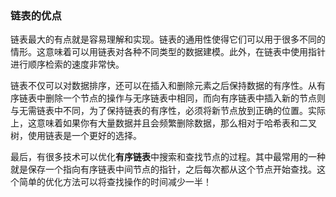 ### 链表的优点

链表最大的有点就是容易理解和实现。链表的通用性使得它们可以用于很多不同的情形。这意味着可以用链表对各种不同类型的数据建模。此外，在链表中使用指针进行顺序检索的速度非常快。

链表不仅可以对数据排序，还可以在插入和删除元素之后保持数据的有序性。从有序链表中删除一个节点的操作与无序链表中相同，而向有序链表中插入新的节点则与无需链表中不同，为了保持链表的有序性，必须将新节点放到正确的位置。实际上，这意味着如果你有大量数据并且会频繁删除数据，那么相对于哈希表和二叉树，使用链表是一个更好的选择。

最后，有很多技术可以优化**有序链表**中搜索和查找节点的过程。其中最常用的一种就是保存一个指向有序链表中间节点的指针，之后每次都从这个节点开始查找。这个简单的优化方法可以将查找操作的时间减少一半！